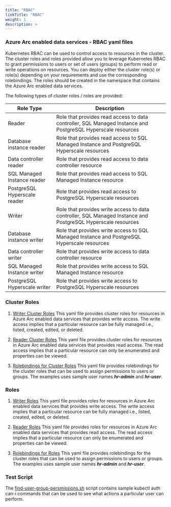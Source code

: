 ```yaml
---
title: "RBAC"
linkTitle: "RBAC"
weight: 1
description: >
---
```


### Azure Arc enabled data services - RBAC yaml files

Kubernetes RBAC can be used to control access to resources in the cluster. The cluster roles and roles provided allow you to leverage Kubernetes RBAC to grant permissions to users or set of users (groups) to perform read or write operations on resources. You can deploy either the cluster role(s) or role(s) depending on your requirements and use the corresponding rolebindings. The roles should be created in the namespace that contains the Azure Arc enabled data services.

The following types of cluster roles / roles are provided:

|Role Type|Description|
|---------|---------|
|Reader|Role that provides read access to data controller, SQL Managed Instance and PostgreSQL Hyperscale resources|
|Database instance reader|Role that provides read access to SQL Managed Instance and PostgreSQL Hyperscale resources|
|Data controller reader|Role that provides read access to data controller resource|
|SQL Managed Instance reader|Role that provides read access to SQL Managed Instance resource|
|PostgreSQL Hyperscale reader|Role that provides read access to PostgreSQL Hyperscale resources|
|Writer|Role that provides write access to data controller, SQL Managed Instance and PostgreSQL Hyperscale resources|
|Database instance writer|Role that provides write access to SQL Managed Instance and PostgreSQL Hyperscale resources|
|Data controller writer|Role that provides write access to data controller resource|
|SQL Managed Instance writer|Role that provides write access to SQL Managed Instance resource|
|PostgreSQL Hyperscale writer|Role that provides write access to PostgreSQL Hyperscale resources|

### Cluster Roles

1. [Writer Cluster Roles](./azure-arc-data-writer-cluster-roles.yaml)
This yaml file provides cluster roles for resources in Azure Arc enabled data services that provides write access. The write access implies that a particular resource can be fully managed i.e., listed, created, edited, or deleted.

1. [Reader Cluster Roles](./azure-arc-data-reader-cluster-roles.yaml)
This yaml file provides cluster roles for resources in Azure Arc enabled data services that provides read access. The read access implies that a particular resource can only be enumerated and properties can be viewed.

1. [Rolebindings for Cluster Roles](./azure-arc-data-cluster-rolebindings.yaml)
This yaml file provides rolebindings for the cluster roles that can be used to assign permissions to users or groups. The examples uses sample user names ***hr-admin*** and ***hr-user***.

### Roles
1. [Writer Roles](./azure-arc-data-writer-roles.yaml)
This yaml file provides roles for resources in Azure Arc enabled data services that provides write access. The write access implies that a particular resource can be fully managed i.e., listed, created, edited, or deleted.

1. [Reader Roles](./azure-arc-data-writer-roles.yaml)
This yaml file provides roles for resources in Azure Arc enabled data services that provides read access. The read access implies that a particular resource can only be enumerated and properties can be viewed.

1. [Rolebindings for Roles](./azure-arc-data-rolebindings.yaml)
This yaml file provides rolebindings for the cluster roles that can be used to assign permissions to users or groups. The examples uses sample user names ***hr-admin*** and ***hr-user***.

### Test Script

The [find-user-group-persmissions.sh](./find-user-group-permissions.sh) script contains sample kubectl auth can-i commands that can be used to see what actions a particular user can perform.